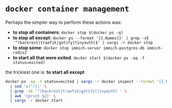 # `docker container management`

Perhaps the simpler way to perform these actions was:

- **to stop all containers**: `docker stop $(docker ps -q)`
- **to stop all except**: `docker ps --format '{{.Names}}' | grep -vE '^(backrest|traefik|gotify|tinyauth)$' | xargs -r docker stop`
- **to stop some**: `docker stop immich-server immich-postgres-db immich-redis2`
- **to start all that were exited**: `docker start $(docker ps -aq -f status=exited)`

the trickiest one is: **to start all except**

```bash
docker ps -aq -f status=exited | xargs -r docker inspect --format '{{.Name}} {{.Id}}' \
  | sed 's|^/||' \
  | grep -vE '^(backrest|traefik|gotify|tinyauth) ' \
  | awk '{print $2}' \
  | xargs -r docker start
```
